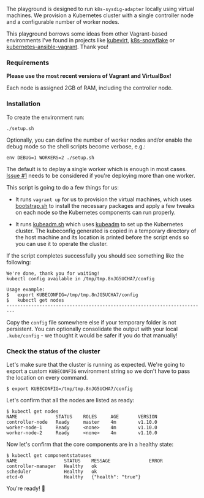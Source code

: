 The playground is designed to run `k8s-sysdig-adapter` locally using virtual
machines. We provision a Kubernetes cluster with a single controller node and a
configurable number of worker nodes.

This playground borrows some ideas from other Vagrant-based environments I've
found in projects like [kubevirt][1], [k8s-snowflake][2] or
[kubernetes-ansible-vagrant][3]. Thank you!

### Requirements

**Please use the most recent versions of Vagrant and VirtualBox!**

Each node is assigned 2GB of RAM, including the controller node.

### Installation

To create the environment run:

    ./setup.sh

Optionally, you can define the number of worker nodes and/or enable the debug
mode so the shell scripts become verbose, e.g.:

    env DEBUG=1 WORKERS=2 ./setup.sh

The default is to deplay a single worker which is enough in most cases.
[Issue #1][7] needs to be considered if you're deploying more than one worker.

This script is going to do a few things for us:

- It runs `vagrant up` for us to provision the virtual machines, which uses
[bootstrap.sh][4] to install the necessary packages and apply a few tweaks on
each node so the Kubernetes components can run properly.

- It runs [kubeadm.sh][5] which uses [kubeadm][6] to set up the Kubernetes
cluster. The kubeconfig generated is copied in a temporary directory of the host
machine and its location is printed before the script ends so you can use it to
operate the cluster.

If the script completes successfully you should see something like the
following:

```
We're done, thank you for waiting!
kubectl config available in /tmp/tmp.8nJG5UCHA7/config

Usage example:
$   export KUBECONFIG=/tmp/tmp.8nJG5UCHA7/config
$   kubectl get nodes
-------------------------------------------------------------------------
```

Copy the `config` file somewhere else if your temporary folder is not
persistent. You can optionally consolidate the output with your local
`.kube/config` - we thought it would be safer if you do that manually!

### Check the status of the cluster

Let's make sure that the cluster is running as expected. We're going to export
a custom `KUBECONFIG` environment string so we don't have to pass the location
on every command.

    $ export KUBECONFIG=/tmp/tmp.8nJG5UCHA7/config

Let's confirm that all the nodes are listed as ready:

    $ kubectl get nodes
    NAME              STATUS    ROLES     AGE       VERSION
    controller-node   Ready     master    4m        v1.10.0
    worker-node-1     Ready     <none>    4m        v1.10.0
    worker-node-2     Ready     <none>    4m        v1.10.0

Now let's confirm that the core components are in a healthy state:

    $ kubectl get componentstatuses
    NAME                 STATUS    MESSAGE              ERROR
    controller-manager   Healthy   ok
    scheduler            Healthy   ok
    etcd-0               Healthy   {"health": "true"}

You're ready! :tada:

[1]: https://github.com/kubevirt/kubevirt
[2]: https://github.com/jessfraz/k8s-snowflake
[3]: https://github.com/errordeveloper/kubernetes-ansible-vagrant
[4]: ./mixins/bootstrap.sh
[5]: ./misins/kubeadm.sh
[6]: https://kubernetes.io/docs/reference/setup-tools/kubeadm/kubeadm/
[7]: https://github.com/draios/kubernetes-sysdig-metrics-apiserver/issues/1

